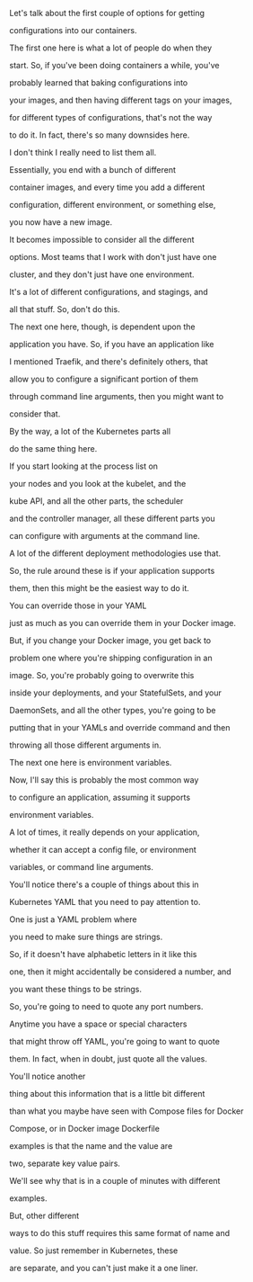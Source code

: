 Let's talk about the first couple of options for getting

configurations into our containers.

The first one here is what a lot of people do when they

start. So, if you've been doing containers a while, you've

probably learned that baking configurations into

your images, and then having different tags on your images,

for different types of configurations, that's not the way

to do it. In fact, there's so many downsides here.

I don't think I really need to list them all.

Essentially, you end with a bunch of different

container images, and every time you add a different

configuration, different environment, or something else,

you now have a new image.

It becomes impossible to consider all the different

options. Most teams that I work with don't just have one

cluster, and they don't just have one environment.

It's a lot of different configurations, and stagings, and

all that stuff. So, don't do this.

The next one here, though, is dependent upon the

application you have. So, if you have an application like

I mentioned Traefik, and there's definitely others, that

allow you to configure a significant portion of them

through command line arguments, then you might want to

consider that.

By the way, a lot of the Kubernetes parts all

do the same thing here.

If you start looking at the process list on

your nodes and you look at the kubelet, and the

kube API, and all the other parts, the scheduler

and the controller manager, all these different parts you

can configure with arguments at the command line.

A lot of the different deployment methodologies use that.

So, the rule around these is if your application supports

them, then this might be the easiest way to do it.

You can override those in your YAML

just as much as you can override them in your Docker image.

But, if you change your Docker image, you get back to

problem one where you're shipping configuration in an

image. So, you're probably going to overwrite this

inside your deployments, and your StatefulSets, and your

DaemonSets, and all the other types, you're going to be

putting that in your YAMLs and override command and then

throwing all those different arguments in.

The next one here is environment variables.

Now, I'll say this is probably the most common way

to configure an application, assuming it supports

environment variables.

A lot of times, it really depends on your application,

whether it can accept a config file, or environment

variables, or command line arguments.

You'll notice there's a couple of things about this in

Kubernetes YAML that you need to pay attention to.

One is just a YAML problem where

you need to make sure things are strings.

So, if it doesn't have alphabetic letters in it like this

one, then it might accidentally be considered a number, and

you want these things to be strings.

So, you're going to need to quote any port numbers.

Anytime you have a space or special characters

that might throw off YAML, you're going to want to quote

them. In fact, when in doubt, just quote all the values.

You'll notice another

thing about this information that is a little bit different

than what you maybe have seen with Compose files for Docker

Compose, or in Docker image Dockerfile

examples is that the name and the value are

two, separate key value pairs.

We'll see why that is in a couple of minutes with different

examples.

But, other different

ways to do this stuff requires this same format of name and

value. So just remember in Kubernetes, these

are separate, and you can't just make it a one liner.
